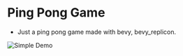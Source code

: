 # Ping Pong Game

- Just a ping pong game made with bevy, bevy_replicon.

![Simple Demo](https://www.youtube.com/watch?v=1yBY_iodeCo)
